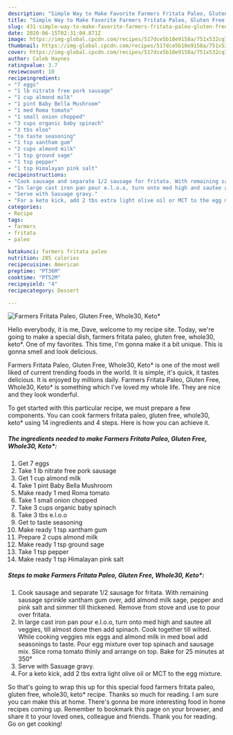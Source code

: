 ```yaml
---
description: "Simple Way to Make Favorite Farmers Fritata Paleo, Gluten Free, Whole30, Keto*"
title: "Simple Way to Make Favorite Farmers Fritata Paleo, Gluten Free, Whole30, Keto*"
slug: 431-simple-way-to-make-favorite-farmers-fritata-paleo-gluten-free-whole30-keto
date: 2020-06-15T02:31:04.871Z
image: https://img-global.cpcdn.com/recipes/517dce5b10e9158a/751x532cq70/farmers-fritata-paleo-gluten-free-whole30-keto-recipe-main-photo.jpg
thumbnail: https://img-global.cpcdn.com/recipes/517dce5b10e9158a/751x532cq70/farmers-fritata-paleo-gluten-free-whole30-keto-recipe-main-photo.jpg
cover: https://img-global.cpcdn.com/recipes/517dce5b10e9158a/751x532cq70/farmers-fritata-paleo-gluten-free-whole30-keto-recipe-main-photo.jpg
author: Caleb Haynes
ratingvalue: 3.7
reviewcount: 10
recipeingredient:
- "7 eggs"
- "1 lb nitrate free pork sausage"
- "1 cup almond milk"
- "1 pint Baby Bella Mushroom"
- "1 med Roma tomato"
- "1 small onion chopped"
- "3 cups organic baby spinach"
- "3 tbs eloo"
- "to taste seasoning"
- "1 tsp xantham gum"
- "2 cups almond milk"
- "1 tsp ground sage"
- "1 tsp pepper"
- "1 tsp Himalayan pink salt"
recipeinstructions:
- "Cook sausage and separate 1/2 sausage for fritata. With remaining sausage sprinkle xantham gum over, add almond milk sage, pepper and pink salt and simmer till thickened. Remove from stove and use to pour over fritata."
- "In large cast iron pan pour e.l.o.o, turn onto med high and sautee all veggies, till almost done then add spinach. Cook together till wilted. While cooking veggies mix eggs and almond milk in med bowl add seasonings to taste. Pour egg mixture over top spinach and sausage mix. Slice roma tomato thinly and arrange on top. Bake for 25 minutes at 350°"
- "Serve with Sasuage gravy."
- "For a keto kick, add 2 tbs extra light olive oil or MCT to the egg mixture."
categories:
- Recipe
tags:
- farmers
- fritata
- paleo

katakunci: farmers fritata paleo 
nutrition: 285 calories
recipecuisine: American
preptime: "PT36M"
cooktime: "PT52M"
recipeyield: "4"
recipecategory: Dessert

---
```



![Farmers Fritata Paleo, Gluten Free, Whole30, Keto*](https://img-global.cpcdn.com/recipes/517dce5b10e9158a/751x532cq70/farmers-fritata-paleo-gluten-free-whole30-keto-recipe-main-photo.jpg)

Hello everybody, it is me, Dave, welcome to my recipe site. Today, we're going to make a special dish, farmers fritata paleo, gluten free, whole30, keto*. One of my favorites. This time, I'm gonna make it a bit unique. This is gonna smell and look delicious.



Farmers Fritata Paleo, Gluten Free, Whole30, Keto* is one of the most well liked of current trending foods in the world. It is simple, it's quick, it tastes delicious. It is enjoyed by millions daily. Farmers Fritata Paleo, Gluten Free, Whole30, Keto* is something which I've loved my whole life. They are nice and they look wonderful.


To get started with this particular recipe, we must prepare a few components. You can cook farmers fritata paleo, gluten free, whole30, keto* using 14 ingredients and 4 steps. Here is how you can achieve it.

##### The ingredients needed to make Farmers Fritata Paleo, Gluten Free, Whole30, Keto*:

1. Get 7 eggs
1. Take 1 lb nitrate free pork sausage
1. Get 1 cup almond milk
1. Take 1 pint Baby Bella Mushroom
1. Make ready 1 med Roma tomato
1. Take 1 small onion chopped
1. Take 3 cups organic baby spinach
1. Take 3 tbs e.l.o.o
1. Get to taste seasoning
1. Make ready 1 tsp xantham gum
1. Prepare 2 cups almond milk
1. Make ready 1 tsp ground sage
1. Take 1 tsp pepper
1. Make ready 1 tsp Himalayan pink salt




##### Steps to make Farmers Fritata Paleo, Gluten Free, Whole30, Keto*:

1. Cook sausage and separate 1/2 sausage for fritata. With remaining sausage sprinkle xantham gum over, add almond milk sage, pepper and pink salt and simmer till thickened. Remove from stove and use to pour over fritata.
1. In large cast iron pan pour e.l.o.o, turn onto med high and sautee all veggies, till almost done then add spinach. Cook together till wilted. While cooking veggies mix eggs and almond milk in med bowl add seasonings to taste. Pour egg mixture over top spinach and sausage mix. Slice roma tomato thinly and arrange on top. Bake for 25 minutes at 350°
1. Serve with Sasuage gravy.
1. For a keto kick, add 2 tbs extra light olive oil or MCT to the egg mixture.




So that's going to wrap this up for this special food farmers fritata paleo, gluten free, whole30, keto* recipe. Thanks so much for reading. I am sure you can make this at home. There's gonna be more interesting food in home recipes coming up. Remember to bookmark this page on your browser, and share it to your loved ones, colleague and friends. Thank you for reading. Go on get cooking!
